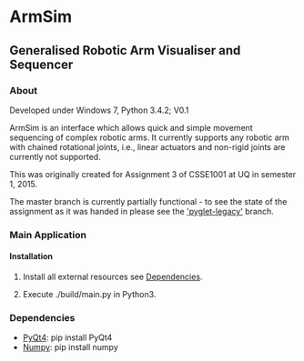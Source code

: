 # ArmSim
## Generalised Robotic Arm Visualiser and Sequencer

### About
Developed under Windows 7, Python 3.4.2; V0.1

ArmSim is an interface which allows quick and simple movement sequencing of
complex robotic arms. It currently supports any robotic arm with chained
rotational joints, i.e., linear actuators and non-rigid joints are currently
not supported.

This was originally created for Assignment 3 of CSSE1001 at UQ in semester 1, 2015.

The master branch is currently partially functional - to see the state of the assignment as it was handed in please see the ['pyglet-legacy'](https://github.com/JoshuaRiddell/ArmSim/tree/pyglet-legacy) branch.

### Main Application

#### Installation

1. Install all external resources see [Dependencies](https://github.com/JoshuaRiddell/ArmSim#dependencies).

2. Execute ./build/main.py in Python3.

### Dependencies

* [PyQt4](http://pyqt.sourceforge.net/Docs/PyQt4/): pip install PyQt4
* [Numpy](http://www.numpy.org): pip install numpy
